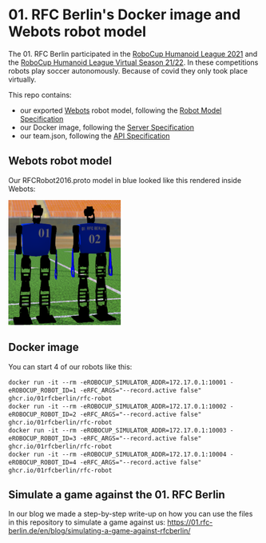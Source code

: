 # 01. RFC Berlin's Docker image and Webots robot model

The 01. RFC Berlin participated in the [RoboCup Humanoid League 2021](https://humanoid.robocup.org/hl-2021/teams/) and the [RoboCup Humanoid League Virtual Season 21/22](https://humanoid.robocup.org/hl-vs2022/teams/).
In these competitions robots play soccer autonomously.
Because of covid they only took place virtually.

This repo contains:

* our exported [Webots](https://github.com/RoboCup-Humanoid-TC/webots) robot model, following the [Robot Model Specification](https://cdn.robocup.org/hl/wp/2021/06/v-hsc_model_specification_v1.05.pdf)
* our Docker image, following the [Server Specification](http://humanoid.robocup.org/wp-content/uploads/v-hsc_server_specification_v1.03.pdf)
* our team.json, following the [API Specification](https://cdn.robocup.org/hl/wp/2021/06/v-hsc_simulator_api_v1.01.pdf)

Webots robot model
------------------

Our RFCRobot2016.proto model in blue looked like this rendered inside Webots:

![RFCRobot2016](/preview/RFCRobot2016.png)

Docker image
------------

You can start 4 of our robots like this:

```
docker run -it --rm -eROBOCUP_SIMULATOR_ADDR=172.17.0.1:10001 -eROBOCUP_ROBOT_ID=1 -eRFC_ARGS="--record.active false" ghcr.io/01rfcberlin/rfc-robot
docker run -it --rm -eROBOCUP_SIMULATOR_ADDR=172.17.0.1:10002 -eROBOCUP_ROBOT_ID=2 -eRFC_ARGS="--record.active false" ghcr.io/01rfcberlin/rfc-robot
docker run -it --rm -eROBOCUP_SIMULATOR_ADDR=172.17.0.1:10003 -eROBOCUP_ROBOT_ID=3 -eRFC_ARGS="--record.active false" ghcr.io/01rfcberlin/rfc-robot
docker run -it --rm -eROBOCUP_SIMULATOR_ADDR=172.17.0.1:10004 -eROBOCUP_ROBOT_ID=4 -eRFC_ARGS="--record.active false" ghcr.io/01rfcberlin/rfc-robot
```

Simulate a game against the 01. RFC Berlin
------------------------------------------

In our blog we made a step-by-step write-up on how you can use the files in this repository to simulate a game against us:
https://01.rfc-berlin.de/en/blog/simulating-a-game-against-rfcberlin/

